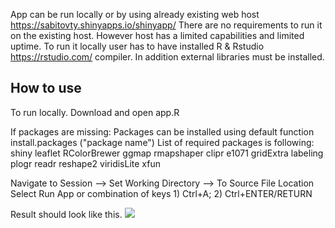 App can be run locally or by using already existing web host https://sabitovty.shinyapps.io/shinyapp/
There are no requirements to run it on the existing host. However host has a limited capabilities and limited uptime.
To run it locally user has to have installed R & Rstudio https://rstudio.com/ compiler. In addition external libraries must be installed.


## How to use
To run locally.
Download and open app.R

If packages are missing:
Packages can be installed using default function install.packages ("package name")
List of required packages is following:
 shiny
 leaflet
 RColorBrewer
 ggmap
 rmapshaper
 clipr
 e1071
 gridExtra
 labeling
 plogr
 readr
 reshape2
 viridisLite
 xfun

Navigate to Session  --> Set Working Directory --> To Source File Location
Select Run App or combination of keys 1) Ctrl+A; 2) Ctrl+ENTER/RETURN

Result should look like this.
![](https://drive.google.com/uc?export=view&id=1Sd3Se10MmMovm4cpf-CI4t6XrT4h3ZVe)
